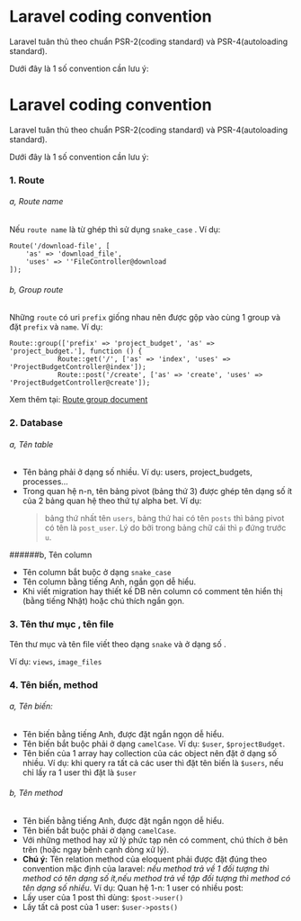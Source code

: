 # Laravel coding convention

Laravel tuân thủ theo chuẩn PSR-2(coding standard) và PSR-4(autoloading standard).

Dưới đây là 1 số convention cần lưu ý:
 

# Laravel coding convention

Laravel tuân thủ theo chuẩn PSR-2(coding standard) và PSR-4(autoloading standard).

Dưới đây là 1 số convention cần lưu ý:
 

### 1. Route

###### a, Route name
 
 Nếu `route name` là từ ghép  thì sử dụng `snake_case` . Ví dụ:

```
Route('/download-file', [
    'as' => 'download_file',
    'uses' => ''FileController@download
]);
```
###### b, Group route

Những `route` có uri `prefix` giống nhau nên được gộp vào cùng 1 group và đặt `prefix` và `name`. Ví dụ:
```
Route::group(['prefix' => 'project_budget', 'as' => 'project_budget.'], function () {
            Route::get('/', ['as' => 'index', 'uses' => 'ProjectBudgetController@index']);
            Route::post('/create', ['as' => 'create', 'uses' => 'ProjectBudgetController@create']);
```
Xem thêm tại:  [Route group document](https://laravel.com/docs/5.5/routing#route-groups) 

### 2. Database
###### a, Tên table
* Tên bảng phải ở dạng số nhiều. Ví dụ: users, project_budgets, processes...
* Trong quan hệ n-n, tên bảng pivot (bảng thứ 3) được ghép tên dạng số ít của 2 bảng quan hệ theo thứ tự alpha bet.
  Ví dụ: 
  > bảng thứ nhất tên `users`, bảng thứ hai có tên `posts` thì bảng pivot có tên là `post_user`.
  Lý do bởi trong bảng chữ cái thì `p` đứng trước `u`.
  
######b, Tên column
* Tên column bắt buộc ở dạng `snake_case`
* Tên column bằng tiếng Anh, ngắn gọn dễ hiểu.
* Khi viết migration hay thiết kế DB nên column có comment tên hiển thị (bằng tiếng Nhật) hoặc chú thích ngắn gọn.

### 3. Tên thư mục , tên file
  Tên thư mục và tên file viết theo dạng `snake` và ở dạng số .

  Ví dụ: `views`, `image_files`
 
### 4. Tên biến, method
###### a, Tên biến:
* Tên biến bằng tiếng Anh, được đặt ngắn ngọn dễ hiểu.
* Tên biến bắt buộc phải ở dạng `camelCase`. Ví dụ: `$user`, `$projectBudget`.
* Tên biến của 1 array hay collection của các object nên đặt ở dạng số nhiều. Ví dụ: khi query ra tất cả các user thì đặt tên biến là `$users`, nếu chỉ lấy ra 1 user thì đặt là `$user`

###### b, Tên method
* Tên biến bằng tiếng Anh, được đặt ngắn ngọn dễ hiểu.
* Tên biến bắt buộc phải ở dạng `camelCase`.
* Với những method hay xử lý phức tạp nên có comment, chú thích ở bên trên (hoặc ngay bênh cạnh dòng xử lý).
* **Chú ý:** Tên relation method của eloquent phải được đặt đúng theo convention mặc định của laravel: *nếu method trả về 1 đối tượng thì method có tên dạng số ít,nếu method trả về tập đối tượng thì method có tên dạng số nhiều*. 
Ví dụ: Quan hệ 1-n: 1 user có nhiều post:
 * Lấy user của 1 post thì dùng: `$post->user()`
 * Lấy tất cả post của 1 user: `$user->posts()`